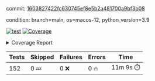 commit: [1603827422fc630745ef8e5b2a481700a9bf3b08](https://github.com/rcmdnk/homebrew-file/tree/1603827422fc630745ef8e5b2a481700a9bf3b08)

condition: branch=main, os=macos-12, python_version=3.9

[![test](https://github.com/rcmdnk/homebrew-file/actions/workflows/test.yml/badge.svg)](https://github.com/rcmdnk/homebrew-file/actions/runs/6539857942)
<a href="https://github.com/rcmdnk/homebrew-file/blob/1603827422fc630745ef8e5b2a481700a9bf3b08/README.md"><img alt="Coverage" src="https://img.shields.io/badge/Coverage-54%25-orange.svg" /></a><details><summary>Coverage Report </summary><table><tr><th>File</th><th>Stmts</th><th>Miss</th><th>Cover</th><th>Missing</th></tr><tbody><tr><td colspan="5"><b>bin</b></td></tr><tr><td>&nbsp; &nbsp;<a href="https://github.com/rcmdnk/homebrew-file/blob/1603827422fc630745ef8e5b2a481700a9bf3b08/bin/brew-file">brew-file</a></td><td>1885</td><td>861</td><td>54%</td><td><a href="https://github.com/rcmdnk/homebrew-file/blob/1603827422fc630745ef8e5b2a481700a9bf3b08/bin/brew-file#L43-L58">43&ndash;58</a>, <a href="https://github.com/rcmdnk/homebrew-file/blob/1603827422fc630745ef8e5b2a481700a9bf3b08/bin/brew-file#L63-L65">63&ndash;65</a>, <a href="https://github.com/rcmdnk/homebrew-file/blob/1603827422fc630745ef8e5b2a481700a9bf3b08/bin/brew-file#L158">158</a>, <a href="https://github.com/rcmdnk/homebrew-file/blob/1603827422fc630745ef8e5b2a481700a9bf3b08/bin/brew-file#L273">273</a>, <a href="https://github.com/rcmdnk/homebrew-file/blob/1603827422fc630745ef8e5b2a481700a9bf3b08/bin/brew-file#L292">292</a>, <a href="https://github.com/rcmdnk/homebrew-file/blob/1603827422fc630745ef8e5b2a481700a9bf3b08/bin/brew-file#L358">358</a>, <a href="https://github.com/rcmdnk/homebrew-file/blob/1603827422fc630745ef8e5b2a481700a9bf3b08/bin/brew-file#L361-L364">361&ndash;364</a>, <a href="https://github.com/rcmdnk/homebrew-file/blob/1603827422fc630745ef8e5b2a481700a9bf3b08/bin/brew-file#L378-L383">378&ndash;383</a>, <a href="https://github.com/rcmdnk/homebrew-file/blob/1603827422fc630745ef8e5b2a481700a9bf3b08/bin/brew-file#L421-L426">421&ndash;426</a>, <a href="https://github.com/rcmdnk/homebrew-file/blob/1603827422fc630745ef8e5b2a481700a9bf3b08/bin/brew-file#L438">438</a>, <a href="https://github.com/rcmdnk/homebrew-file/blob/1603827422fc630745ef8e5b2a481700a9bf3b08/bin/brew-file#L441">441</a>, <a href="https://github.com/rcmdnk/homebrew-file/blob/1603827422fc630745ef8e5b2a481700a9bf3b08/bin/brew-file#L646">646</a>, <a href="https://github.com/rcmdnk/homebrew-file/blob/1603827422fc630745ef8e5b2a481700a9bf3b08/bin/brew-file#L648">648</a>, <a href="https://github.com/rcmdnk/homebrew-file/blob/1603827422fc630745ef8e5b2a481700a9bf3b08/bin/brew-file#L650">650</a>, <a href="https://github.com/rcmdnk/homebrew-file/blob/1603827422fc630745ef8e5b2a481700a9bf3b08/bin/brew-file#L667-L671">667&ndash;671</a>, <a href="https://github.com/rcmdnk/homebrew-file/blob/1603827422fc630745ef8e5b2a481700a9bf3b08/bin/brew-file#L684-L689">684&ndash;689</a>, <a href="https://github.com/rcmdnk/homebrew-file/blob/1603827422fc630745ef8e5b2a481700a9bf3b08/bin/brew-file#L699">699</a>, <a href="https://github.com/rcmdnk/homebrew-file/blob/1603827422fc630745ef8e5b2a481700a9bf3b08/bin/brew-file#L715">715</a>, <a href="https://github.com/rcmdnk/homebrew-file/blob/1603827422fc630745ef8e5b2a481700a9bf3b08/bin/brew-file#L719-L723">719&ndash;723</a>, <a href="https://github.com/rcmdnk/homebrew-file/blob/1603827422fc630745ef8e5b2a481700a9bf3b08/bin/brew-file#L741-L755">741&ndash;755</a>, <a href="https://github.com/rcmdnk/homebrew-file/blob/1603827422fc630745ef8e5b2a481700a9bf3b08/bin/brew-file#L848-L863">848&ndash;863</a>, <a href="https://github.com/rcmdnk/homebrew-file/blob/1603827422fc630745ef8e5b2a481700a9bf3b08/bin/brew-file#L891">891</a>, <a href="https://github.com/rcmdnk/homebrew-file/blob/1603827422fc630745ef8e5b2a481700a9bf3b08/bin/brew-file#L902-L903">902&ndash;903</a>, <a href="https://github.com/rcmdnk/homebrew-file/blob/1603827422fc630745ef8e5b2a481700a9bf3b08/bin/brew-file#L911">911</a>, <a href="https://github.com/rcmdnk/homebrew-file/blob/1603827422fc630745ef8e5b2a481700a9bf3b08/bin/brew-file#L924-L929">924&ndash;929</a>, <a href="https://github.com/rcmdnk/homebrew-file/blob/1603827422fc630745ef8e5b2a481700a9bf3b08/bin/brew-file#L933-L935">933&ndash;935</a>, <a href="https://github.com/rcmdnk/homebrew-file/blob/1603827422fc630745ef8e5b2a481700a9bf3b08/bin/brew-file#L939-L942">939&ndash;942</a>, <a href="https://github.com/rcmdnk/homebrew-file/blob/1603827422fc630745ef8e5b2a481700a9bf3b08/bin/brew-file#L1035-L1037">1035&ndash;1037</a>, <a href="https://github.com/rcmdnk/homebrew-file/blob/1603827422fc630745ef8e5b2a481700a9bf3b08/bin/brew-file#L1040">1040</a>, <a href="https://github.com/rcmdnk/homebrew-file/blob/1603827422fc630745ef8e5b2a481700a9bf3b08/bin/brew-file#L1046">1046</a>, <a href="https://github.com/rcmdnk/homebrew-file/blob/1603827422fc630745ef8e5b2a481700a9bf3b08/bin/brew-file#L1066-L1069">1066&ndash;1069</a>, <a href="https://github.com/rcmdnk/homebrew-file/blob/1603827422fc630745ef8e5b2a481700a9bf3b08/bin/brew-file#L1131">1131</a>, <a href="https://github.com/rcmdnk/homebrew-file/blob/1603827422fc630745ef8e5b2a481700a9bf3b08/bin/brew-file#L1160">1160</a>, <a href="https://github.com/rcmdnk/homebrew-file/blob/1603827422fc630745ef8e5b2a481700a9bf3b08/bin/brew-file#L1193">1193</a>, <a href="https://github.com/rcmdnk/homebrew-file/blob/1603827422fc630745ef8e5b2a481700a9bf3b08/bin/brew-file#L1196">1196</a>, <a href="https://github.com/rcmdnk/homebrew-file/blob/1603827422fc630745ef8e5b2a481700a9bf3b08/bin/brew-file#L1208">1208</a>, <a href="https://github.com/rcmdnk/homebrew-file/blob/1603827422fc630745ef8e5b2a481700a9bf3b08/bin/brew-file#L1210">1210</a>, <a href="https://github.com/rcmdnk/homebrew-file/blob/1603827422fc630745ef8e5b2a481700a9bf3b08/bin/brew-file#L1241">1241</a>, <a href="https://github.com/rcmdnk/homebrew-file/blob/1603827422fc630745ef8e5b2a481700a9bf3b08/bin/brew-file#L1245">1245</a>, <a href="https://github.com/rcmdnk/homebrew-file/blob/1603827422fc630745ef8e5b2a481700a9bf3b08/bin/brew-file#L1249-L1252">1249&ndash;1252</a>, <a href="https://github.com/rcmdnk/homebrew-file/blob/1603827422fc630745ef8e5b2a481700a9bf3b08/bin/brew-file#L1254-L1257">1254&ndash;1257</a>, <a href="https://github.com/rcmdnk/homebrew-file/blob/1603827422fc630745ef8e5b2a481700a9bf3b08/bin/brew-file#L1286-L1300">1286&ndash;1300</a>, <a href="https://github.com/rcmdnk/homebrew-file/blob/1603827422fc630745ef8e5b2a481700a9bf3b08/bin/brew-file#L1305-L1308">1305&ndash;1308</a>, <a href="https://github.com/rcmdnk/homebrew-file/blob/1603827422fc630745ef8e5b2a481700a9bf3b08/bin/brew-file#L1311-L1317">1311&ndash;1317</a>, <a href="https://github.com/rcmdnk/homebrew-file/blob/1603827422fc630745ef8e5b2a481700a9bf3b08/bin/brew-file#L1322">1322</a>, <a href="https://github.com/rcmdnk/homebrew-file/blob/1603827422fc630745ef8e5b2a481700a9bf3b08/bin/brew-file#L1330">1330</a>, <a href="https://github.com/rcmdnk/homebrew-file/blob/1603827422fc630745ef8e5b2a481700a9bf3b08/bin/brew-file#L1336-L1341">1336&ndash;1341</a>, <a href="https://github.com/rcmdnk/homebrew-file/blob/1603827422fc630745ef8e5b2a481700a9bf3b08/bin/brew-file#L1352-L1374">1352&ndash;1374</a>, <a href="https://github.com/rcmdnk/homebrew-file/blob/1603827422fc630745ef8e5b2a481700a9bf3b08/bin/brew-file#L1402">1402</a>, <a href="https://github.com/rcmdnk/homebrew-file/blob/1603827422fc630745ef8e5b2a481700a9bf3b08/bin/brew-file#L1418-L1425">1418&ndash;1425</a>, <a href="https://github.com/rcmdnk/homebrew-file/blob/1603827422fc630745ef8e5b2a481700a9bf3b08/bin/brew-file#L1430-L1446">1430&ndash;1446</a>, <a href="https://github.com/rcmdnk/homebrew-file/blob/1603827422fc630745ef8e5b2a481700a9bf3b08/bin/brew-file#L1451-L1455">1451&ndash;1455</a>, <a href="https://github.com/rcmdnk/homebrew-file/blob/1603827422fc630745ef8e5b2a481700a9bf3b08/bin/brew-file#L1469-L1516">1469&ndash;1516</a>, <a href="https://github.com/rcmdnk/homebrew-file/blob/1603827422fc630745ef8e5b2a481700a9bf3b08/bin/brew-file#L1519-L1550">1519&ndash;1550</a>, <a href="https://github.com/rcmdnk/homebrew-file/blob/1603827422fc630745ef8e5b2a481700a9bf3b08/bin/brew-file#L1555-L1589">1555&ndash;1589</a>, <a href="https://github.com/rcmdnk/homebrew-file/blob/1603827422fc630745ef8e5b2a481700a9bf3b08/bin/brew-file#L1594-L1675">1594&ndash;1675</a>, <a href="https://github.com/rcmdnk/homebrew-file/blob/1603827422fc630745ef8e5b2a481700a9bf3b08/bin/brew-file#L1678-L1687">1678&ndash;1687</a>, <a href="https://github.com/rcmdnk/homebrew-file/blob/1603827422fc630745ef8e5b2a481700a9bf3b08/bin/brew-file#L1700">1700</a>, <a href="https://github.com/rcmdnk/homebrew-file/blob/1603827422fc630745ef8e5b2a481700a9bf3b08/bin/brew-file#L1705">1705</a>, <a href="https://github.com/rcmdnk/homebrew-file/blob/1603827422fc630745ef8e5b2a481700a9bf3b08/bin/brew-file#L1710-L1749">1710&ndash;1749</a>, <a href="https://github.com/rcmdnk/homebrew-file/blob/1603827422fc630745ef8e5b2a481700a9bf3b08/bin/brew-file#L1753-L1862">1753&ndash;1862</a>, <a href="https://github.com/rcmdnk/homebrew-file/blob/1603827422fc630745ef8e5b2a481700a9bf3b08/bin/brew-file#L1872-L1884">1872&ndash;1884</a>, <a href="https://github.com/rcmdnk/homebrew-file/blob/1603827422fc630745ef8e5b2a481700a9bf3b08/bin/brew-file#L1888">1888</a>, <a href="https://github.com/rcmdnk/homebrew-file/blob/1603827422fc630745ef8e5b2a481700a9bf3b08/bin/brew-file#L1897-L1977">1897&ndash;1977</a>, <a href="https://github.com/rcmdnk/homebrew-file/blob/1603827422fc630745ef8e5b2a481700a9bf3b08/bin/brew-file#L1985-L2030">1985&ndash;2030</a>, <a href="https://github.com/rcmdnk/homebrew-file/blob/1603827422fc630745ef8e5b2a481700a9bf3b08/bin/brew-file#L2033-L2040">2033&ndash;2040</a>, <a href="https://github.com/rcmdnk/homebrew-file/blob/1603827422fc630745ef8e5b2a481700a9bf3b08/bin/brew-file#L2044-L2045">2044&ndash;2045</a>, <a href="https://github.com/rcmdnk/homebrew-file/blob/1603827422fc630745ef8e5b2a481700a9bf3b08/bin/brew-file#L2050-L2094">2050&ndash;2094</a>, <a href="https://github.com/rcmdnk/homebrew-file/blob/1603827422fc630745ef8e5b2a481700a9bf3b08/bin/brew-file#L2103-L2139">2103&ndash;2139</a>, <a href="https://github.com/rcmdnk/homebrew-file/blob/1603827422fc630745ef8e5b2a481700a9bf3b08/bin/brew-file#L2142-L2148">2142&ndash;2148</a>, <a href="https://github.com/rcmdnk/homebrew-file/blob/1603827422fc630745ef8e5b2a481700a9bf3b08/bin/brew-file#L2152-L2160">2152&ndash;2160</a>, <a href="https://github.com/rcmdnk/homebrew-file/blob/1603827422fc630745ef8e5b2a481700a9bf3b08/bin/brew-file#L2182-L2183">2182&ndash;2183</a>, <a href="https://github.com/rcmdnk/homebrew-file/blob/1603827422fc630745ef8e5b2a481700a9bf3b08/bin/brew-file#L2187">2187</a>, <a href="https://github.com/rcmdnk/homebrew-file/blob/1603827422fc630745ef8e5b2a481700a9bf3b08/bin/brew-file#L2198-L2199">2198&ndash;2199</a>, <a href="https://github.com/rcmdnk/homebrew-file/blob/1603827422fc630745ef8e5b2a481700a9bf3b08/bin/brew-file#L2209-L2378">2209&ndash;2378</a>, <a href="https://github.com/rcmdnk/homebrew-file/blob/1603827422fc630745ef8e5b2a481700a9bf3b08/bin/brew-file#L2384-L2539">2384&ndash;2539</a>, <a href="https://github.com/rcmdnk/homebrew-file/blob/1603827422fc630745ef8e5b2a481700a9bf3b08/bin/brew-file#L2567">2567</a>, <a href="https://github.com/rcmdnk/homebrew-file/blob/1603827422fc630745ef8e5b2a481700a9bf3b08/bin/brew-file#L2592">2592</a>, <a href="https://github.com/rcmdnk/homebrew-file/blob/1603827422fc630745ef8e5b2a481700a9bf3b08/bin/brew-file#L2669">2669</a>, <a href="https://github.com/rcmdnk/homebrew-file/blob/1603827422fc630745ef8e5b2a481700a9bf3b08/bin/brew-file#L2674-L2685">2674&ndash;2685</a>, <a href="https://github.com/rcmdnk/homebrew-file/blob/1603827422fc630745ef8e5b2a481700a9bf3b08/bin/brew-file#L2709-L2717">2709&ndash;2717</a>, <a href="https://github.com/rcmdnk/homebrew-file/blob/1603827422fc630745ef8e5b2a481700a9bf3b08/bin/brew-file#L2734">2734</a>, <a href="https://github.com/rcmdnk/homebrew-file/blob/1603827422fc630745ef8e5b2a481700a9bf3b08/bin/brew-file#L2740">2740</a>, <a href="https://github.com/rcmdnk/homebrew-file/blob/1603827422fc630745ef8e5b2a481700a9bf3b08/bin/brew-file#L2752">2752</a>, <a href="https://github.com/rcmdnk/homebrew-file/blob/1603827422fc630745ef8e5b2a481700a9bf3b08/bin/brew-file#L2768">2768</a>, <a href="https://github.com/rcmdnk/homebrew-file/blob/1603827422fc630745ef8e5b2a481700a9bf3b08/bin/brew-file#L2780">2780</a>, <a href="https://github.com/rcmdnk/homebrew-file/blob/1603827422fc630745ef8e5b2a481700a9bf3b08/bin/brew-file#L2782-L2786">2782&ndash;2786</a>, <a href="https://github.com/rcmdnk/homebrew-file/blob/1603827422fc630745ef8e5b2a481700a9bf3b08/bin/brew-file#L2790-L2793">2790&ndash;2793</a>, <a href="https://github.com/rcmdnk/homebrew-file/blob/1603827422fc630745ef8e5b2a481700a9bf3b08/bin/brew-file#L2796-L2799">2796&ndash;2799</a>, <a href="https://github.com/rcmdnk/homebrew-file/blob/1603827422fc630745ef8e5b2a481700a9bf3b08/bin/brew-file#L2802-L2810">2802&ndash;2810</a>, <a href="https://github.com/rcmdnk/homebrew-file/blob/1603827422fc630745ef8e5b2a481700a9bf3b08/bin/brew-file#L2839-L2846">2839&ndash;2846</a>, <a href="https://github.com/rcmdnk/homebrew-file/blob/1603827422fc630745ef8e5b2a481700a9bf3b08/bin/brew-file#L2857-L2864">2857&ndash;2864</a>, <a href="https://github.com/rcmdnk/homebrew-file/blob/1603827422fc630745ef8e5b2a481700a9bf3b08/bin/brew-file#L2945-L2947">2945&ndash;2947</a>, <a href="https://github.com/rcmdnk/homebrew-file/blob/1603827422fc630745ef8e5b2a481700a9bf3b08/bin/brew-file#L2968">2968</a>, <a href="https://github.com/rcmdnk/homebrew-file/blob/1603827422fc630745ef8e5b2a481700a9bf3b08/bin/brew-file#L2974">2974</a>, <a href="https://github.com/rcmdnk/homebrew-file/blob/1603827422fc630745ef8e5b2a481700a9bf3b08/bin/brew-file#L2985-L3597">2985&ndash;3597</a>, <a href="https://github.com/rcmdnk/homebrew-file/blob/1603827422fc630745ef8e5b2a481700a9bf3b08/bin/brew-file#L3601">3601</a></td></tr><tr><td><b>TOTAL</b></td><td><b>1885</b></td><td><b>861</b></td><td><b>54%</b></td><td>&nbsp;</td></tr></tbody></table></details>

| Tests | Skipped | Failures | Errors | Time |
| ----- | ------- | -------- | -------- | ------------------ |
| 152 | 0 :zzz: | 0 :x: | 0 :fire: | 11m 9s :stopwatch: |

